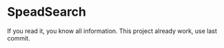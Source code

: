 # SpeadSearch
If you read it, you know all information.
This project already work, use last commit.
